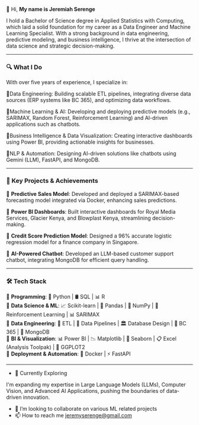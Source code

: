 👋 Hi, **My name is Jeremiah Serenge**

I hold a Bachelor of Science degree in Applied Statistics with Computing, which laid a solid foundation for my career as a Data Engineer and Machine Learning Specialist. With a strong background in data engineering, predictive modeling, and business intelligence, I thrive at the intersection of data science and strategic decision-making.

---

### 🔍 What I Do

With over five years of experience, I specialize in:

🔹Data Engineering: Building scalable ETL pipelines, integrating diverse data sources (ERP systems like BC 365), and optimizing data workflows.

🔹Machine Learning & AI: Developing and deploying predictive models (e.g., SARIMAX, Random Forest, Reinforcement Learning) and AI-driven applications such as chatbots.

🔹Business Intelligence & Data Visualization: Creating interactive dashboards using Power BI, providing actionable insights for businesses.

🔹NLP & Automation: Designing AI-driven solutions like chatbots using Gemini (LLM), FastAPI, and MongoDB.

---

### 🚀 Key Projects & Achievements

🔹 **Predictive Sales Model**: Developed and deployed a SARIMAX-based forecasting model integrated via Docker, enhancing sales predictions.

🔹 **Power BI Dashboards**: Built interactive dashboards for Royal Media Services, Glacier Kenya, and Blowplast Kenya, streamlining decision-making.

🔹 **Credit Score Prediction Model**: Designed a 96% accurate logistic regression model for a finance company in Singapore.

🔹 **AI-Powered Chatbot**: Developed an LLM-based customer support chatbot, integrating MongoDB for efficient query handling.

---

### 🛠️ Tech Stack  
🔹 **Programming**: 🐍 Python | 🛢️ SQL | 📊 R  
🔹 **Data Science & ML**: 📈 Scikit-learn | 🐼 Pandas | 🔢 NumPy | 🤖 Reinforcement Learning | 📊 SARIMAX  
🔹 **Data Engineering**: 🔄 ETL | 📂 Data Pipelines | 🏛️ Database Design | 🏢 BC 365 | 🍃 MongoDB  
🔹 **BI & Visualization**: 📊 Power BI | 📉 Matplotlib | 🌊 Seaborn | 📋 Excel (Analysis Toolpak) | 📌 GGPLOT2  
🔹 **Deployment & Automation**: 🐳 Docker | ⚡ FastAPI  

---

- 🌱 Currently Exploring

I'm expanding my expertise in Large Language Models (LLMs), Computer Vision, and Advanced AI Applications, pushing the boundaries of data-driven innovation.
- 💞️ I’m looking to collaborate on various ML related projects 
- 📫 How to reach me jeremyserenge@gmail.com 
